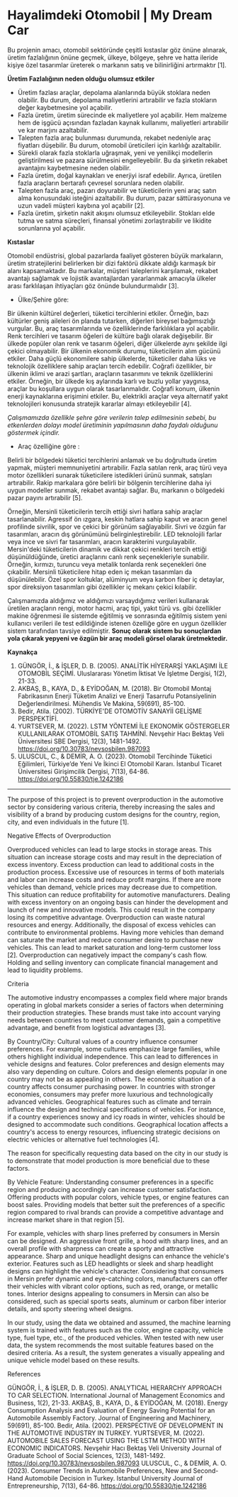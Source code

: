 # Hayalimdeki Otomobil | My Dream Car

Bu projenin amacı, otomobil sektöründe çeşitli kıstaslar göz önüne alınarak, üretim fazlalığının önüne geçmek, ülkeye, bölgeye, şehre ve hatta ileride kişiye özel tasarımlar üreterek o markanın satış ve bilinirliğini artırmaktır [1].

**Üretim Fazlalığının neden olduğu olumsuz etkiler** 

- Üretim fazlası araçlar, depolama alanlarında büyük stoklara neden olabilir. Bu durum, depolama maliyetlerini artırabilir ve fazla stokların değer kaybetmesine yol açabilir.
- Fazla üretim, üretim sürecinde ek maliyetlere yol açabilir. Hem malzeme hem de işgücü açısından fazladan kaynak kullanımı, maliyetleri artırabilir ve kar marjını azaltabilir.
- Talepten fazla araç bulunması durumunda, rekabet nedeniyle araç fiyatları düşebilir. Bu durum, otomobil üreticileri için karlılığı azaltabilir.
- Sürekli olarak fazla stoklarla uğraşmak, yeni ve yenilikçi modellerin geliştirilmesi ve pazara sürülmesini engelleyebilir. Bu da şirketin rekabet avantajını kaybetmesine neden olabilir.
- Fazla üretim, doğal kaynakları ve enerjiyi israf edebilir. Ayrıca, üretilen fazla araçların bertarafı çevresel sorunlara neden olabilir.
- Talepten fazla araç, pazarı doyurabilir ve tüketicilerin yeni araç satın alma konusundaki isteğini azaltabilir. Bu durum, pazar sättürasyonuna ve uzun vadeli müşteri kaybına yol açabilir [2].
- Fazla üretim, şirketin nakit akışını olumsuz etkileyebilir. Stokları elde tutma ve satma süreçleri, finansal yönetimi zorlaştırabilir ve likidite sorunlarına yol açabilir.

**Kıstaslar**

Otomobil endüstrisi, global pazarlarda faaliyet gösteren büyük markaların, üretim stratejilerini belirlerken bir dizi faktörü dikkate aldığı karmaşık bir alanı kapsamaktadır. Bu markalar, müşteri taleplerini karşılamak, rekabet avantajı sağlamak ve lojistik avantajlardan yararlanmak amacıyla ülkeler arası farklılaşan ihtiyaçları göz önünde bulundurmalıdır [3].

- Ülke/Şehire göre:

Bir ülkenin kültürel değerleri, tüketici tercihlerini etkiler. Örneğin, bazı kültürler geniş aileleri ön planda tutarken, diğerleri bireysel bağımsızlığı vurgular. Bu, araç tasarımlarında ve özelliklerinde farklılıklara yol açabilir. Renk tercihleri ve tasarım öğeleri de kültüre bağlı olarak değişebilir. Bir ülkede popüler olan renk ve tasarım öğeleri, diğer ülkelerde aynı şekilde ilgi çekici olmayabilir. Bir ülkenin ekonomik durumu, tüketicilerin alım gücünü etkiler. Daha güçlü ekonomilere sahip ülkelerde, tüketiciler daha lüks ve teknolojik özelliklere sahip araçları tercih edebilir. Coğrafi özellikler, bir ülkenin iklimi ve arazi şartları, araçların tasarımını ve teknik özelliklerini etkiler. Örneğin, bir ülkede kış aylarında karlı ve buzlu yollar yaygınsa, araçlar bu koşullara uygun olarak tasarlanmalıdır. Coğrafi konum, ülkenin enerji kaynaklarına erişimini etkiler. Bu, elektrikli araçlar veya alternatif yakıt teknolojileri konusunda stratejik kararlar almayı etkileyebilir [4].

_Çalışmamızda özellikle şehre göre verilerin talep edilmesinin sebebi, bu etkenlerden dolayı model üretiminin yapılmasının daha faydalı olduğunu göstermek içindir._

- Araç özelliğine göre :
  
Belirli bir bölgedeki tüketici tercihlerini anlamak ve bu doğrultuda üretim yapmak, müşteri memnuniyetini artırabilir. Fazla satılan renk, araç türü veya motor özellikleri sunarak tüketicilere istedikleri ürünü sunmak, satışları artırabilir. Rakip markalara göre belirli bir bölgenin tercihlerine daha iyi uygun modeller sunmak, rekabet avantajı sağlar. Bu, markanın o bölgedeki pazar payını artırabilir [5]. 

Örneğin, Mersinli tüketicilerin tercih ettiği sivri hatlara sahip araçlar tasarlanabilir. Agressif ön ızgara, keskin hatlara sahip kaput ve aracın genel profilinde sivrilik, spor ve çekici bir görünüm sağlayabilir. Sivri ve özgün far tasarımları, aracın dış görünümünü belirginleştirebilir. LED teknolojili farlar veya ince ve sivri far tasarımları, aracın karakterini vurgulayabilir. Mersin'deki tüketicilerin dinamik ve dikkat çekici renkleri tercih ettiği düşünüldüğünde, üretici araçlarını canlı renk seçenekleriyle sunabilir. Örneğin, kırmızı, turuncu veya metalik tonlarda renk seçenekleri öne çıkabilir. Mersinli tüketicilere hitap eden iç mekan tasarımları da düşünülebilir. Özel spor koltuklar, alüminyum veya karbon fiber iç detaylar, spor direksiyon tasarımları gibi özellikler iç mekanı çekici kılabilir.

 Çalışmamızda aldığımız ve aldığımızı varsaydığımız verileri kullanarak üretilen araçların rengi, motor hacmi, araç tipi, yakıt türü vs. gibi özellikler makine öğrenmesi ile sistemde eğitilmiş ve sonrasında eğitilmiş sistem yeni kullanıcı verileri ile test edildiğinde istenen özelliğe göre en uygun özellikler sistem tarafından tavsiye edilmiştir. **Sonuç olarak sistem bu sonuçlardan yola çıkarak yepyeni ve özgün bir araç modeli görsel olarak üretmektedir.**

**Kaynakça**
1. GÜNGÖR, İ., & İŞLER, D. B. (2005). ANALİTİK HİYERARŞİ YAKLAŞIMI İLE OTOMOBİL SEÇİMİ. Uluslararası Yönetim İktisat Ve İşletme Dergisi, 1(2), 21-33.
2. AKBAŞ, B., KAYA, D., & EYİDOĞAN, M. (2018). Bir Otomobil Montaj Fabrikasının Enerji Tüketim Analizi ve Enerji Tasarrufu Potansiyelinin Değerlendirilmesi. Mühendis Ve Makina, 59(691), 85-100.
3. Bedir, Atila. (2002). TÜRKİYE'DE OTOMOTİV SANAYİİ GELİŞME PERSPEKTİFİ. 
4. YURTSEVER, M. (2022). LSTM YÖNTEMİ İLE EKONOMİK GÖSTERGELER KULLANILARAK OTOMOBİL SATIŞ TAHMİNİ. Nevşehir Hacı Bektaş Veli Üniversitesi SBE Dergisi, 12(3), 1481-1492. https://doi.org/10.30783/nevsosbilen.987093
5. ULUSCUL, C., & DEMİR, A. O. (2023). Otomobil Tercihinde Tüketici Eğilimleri, Türkiye’de Yeni Ve İkinci El Otomobil Kararı. İstanbul Ticaret Üniversitesi Girişimcilik Dergisi, 7(13), 64-86. https://doi.org/10.55830/tje.1242186

---------------------------------
The purpose of this project is to prevent overproduction in the automotive sector by considering various criteria, thereby increasing the sales and visibility of a brand by producing custom designs for the country, region, city, and even individuals in the future [1].

Negative Effects of Overproduction

Overproduced vehicles can lead to large stocks in storage areas. This situation can increase storage costs and may result in the depreciation of excess inventory.
Excess production can lead to additional costs in the production process. Excessive use of resources in terms of both materials and labor can increase costs and reduce profit margins.
If there are more vehicles than demand, vehicle prices may decrease due to competition. This situation can reduce profitability for automotive manufacturers.
Dealing with excess inventory on an ongoing basis can hinder the development and launch of new and innovative models. This could result in the company losing its competitive advantage.
Overproduction can waste natural resources and energy. Additionally, the disposal of excess vehicles can contribute to environmental problems.
Having more vehicles than demand can saturate the market and reduce consumer desire to purchase new vehicles. This can lead to market saturation and long-term customer loss [2].
Overproduction can negatively impact the company's cash flow. Holding and selling inventory can complicate financial management and lead to liquidity problems.

Criteria

The automotive industry encompasses a complex field where major brands operating in global markets consider a series of factors when determining their production strategies. These brands must take into account varying needs between countries to meet customer demands, gain a competitive advantage, and benefit from logistical advantages [3].

By Country/City:
Cultural values of a country influence consumer preferences. For example, some cultures emphasize large families, while others highlight individual independence. This can lead to differences in vehicle designs and features. Color preferences and design elements may also vary depending on culture. Colors and design elements popular in one country may not be as appealing in others. The economic situation of a country affects consumer purchasing power. In countries with stronger economies, consumers may prefer more luxurious and technologically advanced vehicles. Geographical features such as climate and terrain influence the design and technical specifications of vehicles. For instance, if a country experiences snowy and icy roads in winter, vehicles should be designed to accommodate such conditions. Geographical location affects a country's access to energy resources, influencing strategic decisions on electric vehicles or alternative fuel technologies [4].

The reason for specifically requesting data based on the city in our study is to demonstrate that model production is more beneficial due to these factors.

By Vehicle Feature:
Understanding consumer preferences in a specific region and producing accordingly can increase customer satisfaction. Offering products with popular colors, vehicle types, or engine features can boost sales. Providing models that better suit the preferences of a specific region compared to rival brands can provide a competitive advantage and increase market share in that region [5].

For example, vehicles with sharp lines preferred by consumers in Mersin can be designed. An aggressive front grille, a hood with sharp lines, and an overall profile with sharpness can create a sporty and attractive appearance. Sharp and unique headlight designs can enhance the vehicle's exterior. Features such as LED headlights or sleek and sharp headlight designs can highlight the vehicle's character. Considering that consumers in Mersin prefer dynamic and eye-catching colors, manufacturers can offer their vehicles with vibrant color options, such as red, orange, or metallic tones. Interior designs appealing to consumers in Mersin can also be considered, such as special sports seats, aluminum or carbon fiber interior details, and sporty steering wheel designs.

In our study, using the data we obtained and assumed, the machine learning system is trained with features such as the color, engine capacity, vehicle type, fuel type, etc., of the produced vehicles. When tested with new user data, the system recommends the most suitable features based on the desired criteria. As a result, the system generates a visually appealing and unique vehicle model based on these results.

References

GÜNGÖR, İ., & İŞLER, D. B. (2005). ANALYTICAL HIERARCHY APPROACH TO CAR SELECTION. International Journal of Management Economics and Business, 1(2), 21-33.
AKBAŞ, B., KAYA, D., & EYİDOĞAN, M. (2018). Energy Consumption Analysis and Evaluation of Energy Saving Potential for an Automobile Assembly Factory. Journal of Engineering and Machinery, 59(691), 85-100.
Bedir, Atila. (2002). PERSPECTIVE OF DEVELOPMENT IN THE AUTOMOTIVE INDUSTRY IN TURKEY.
YURTSEVER, M. (2022). AUTOMOBILE SALES FORECAST USING THE LSTM METHOD WITH ECONOMIC INDICATORS. Nevşehir Hacı Bektaş Veli University Journal of Graduate School of Social Sciences, 12(3), 1481-1492. https://doi.org/10.30783/nevsosbilen.987093
ULUSCUL, C., & DEMİR, A. O. (2023). Consumer Trends in Automobile Preferences, New and Second-Hand Automobile Decision in Turkey. Istanbul University Journal of Entrepreneurship, 7(13), 64-86. https://doi.org/10.55830/tje.1242186

